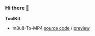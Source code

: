 ### Hi there 👋

<!--
**songs18/songs18** is a ✨ _special_ ✨ repository because its `README.md` (this file) appears on your GitHub profile.

Here are some ideas to get you started:

- 🔭 I’m currently working on ...
- 🌱 I’m currently learning ...
- 👯 I’m looking to collaborate on ...
- 🤔 I’m looking for help with ...
- 💬 Ask me about ...
- 📫 How to reach me: ...
- 😄 Pronouns: ...
- ⚡ Fun fact: ...
-->

<!--
I'm h2soong

<p align="left">
    <img src="https://github-readme-stats-ecru-tau.vercel.app/api?username=songs18&count_private=true&show_icons=true&theme=gruvbox" alt="my github stats" width="420"/>
    &nbsp;
    <img src="https://github-readme-stats-ecru-tau.vercel.app/api/top-langs/?username=songs18&count_private=true&show_icons=true&layout=compact&theme=gruvbox" alt="languages" height="165">
</p>
-->

**ToolKit**
* m3u8-To-MP4 [source code](https://github.com/songs18/m3u8_To_MP4) / [preview](https://github.com/songs18/m3u8_To_MP4)
